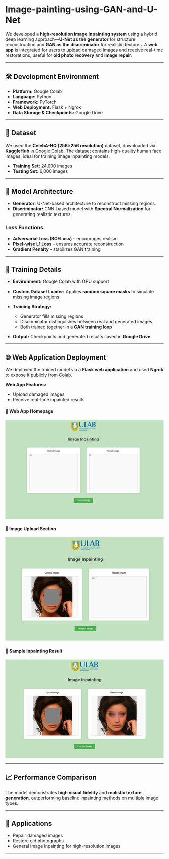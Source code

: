 # Image-painting-using-GAN-and-U-Net

We developed a **high-resolution image inpainting system** using a hybrid deep learning approach—**U-Net as the generator** for structure reconstruction and **GAN as the discriminator** for realistic textures.
A **web app** is integrated for users to upload damaged images and receive real-time restorations, useful for **old photo recovery** and **image repair**.

---

## 🛠️ Development Environment

* **Platform:** Google Colab
* **Language:** Python
* **Framework:** PyTorch
* **Web Deployment:** Flask + Ngrok
* **Data Storage & Checkpoints:** Google Drive

---

## 📂 Dataset

We used the **CelebA-HQ (256×256 resolution)** dataset, downloaded via **KaggleHub** in Google Colab.
The dataset contains high-quality human face images, ideal for training image inpainting models.

* **Training Set:** 24,000 images
* **Testing Set:** 6,000 images

---

## 🧠 Model Architecture

* **Generator:** U-Net-based architecture to reconstruct missing regions.
* **Discriminator:** CNN-based model with **Spectral Normalization** for generating realistic textures.

### Loss Functions:

* **Adversarial Loss (BCELoss)** – encourages realism
* **Pixel-wise L1 Loss** – ensures accurate reconstruction
* **Gradient Penalty** – stabilizes GAN training

---

## 🚀 Training Details

* **Environment:** Google Colab with GPU support
* **Custom Dataset Loader:** Applies **random square masks** to simulate missing image regions
* **Training Strategy:**

  * Generator fills missing regions
  * Discriminator distinguishes between real and generated images
  * Both trained together in a **GAN training loop**
* **Output:** Checkpoints and generated results saved in **Google Drive**

---

## 🌐 Web Application Deployment

We deployed the trained model via a **Flask web application** and used **Ngrok** to expose it publicly from Colab.

**Web App Features:**

* Upload damaged images
* Receive real-time inpainted results

#### 📸 Web App Homepage

![](webinterface.jpg)

#### 📸 Image Upload Section

![](inputinterface.jpg)

#### 📸 Sample Inpainting Result

![](outputinterface.jpg)

---

## 📈 Performance Comparison

The model demonstrates **high visual fidelity** and **realistic texture generation**, outperforming baseline inpainting methods on multiple image types.

---

## 🎯 Applications

* Repair damaged images
* Restore old photographs
* General image inpainting for high-resolution images

---
